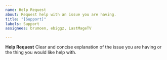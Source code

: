 ```yaml
---
name: Help Request
about: Request help with an issue you are having.
title: "[Support]"
labels: Support
assignees: brumoen, ebiggz, LastMageTV

---
```


**Help Request**
Clear and concise explanation of the issue you are having or the thing you would like help with.
